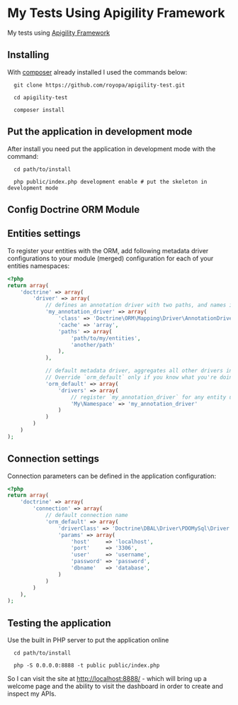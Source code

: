 My Tests Using Apigility Framework
==================================

My tests using [Apigility Framework](https://apigility.org/)

Installing
---
  
With [composer](https://getcomposer.org/) already installed I used the commands below:

```
  git clone https://github.com/royopa/apigility-test.git
  
  cd apigility-test
  
  composer install
```

Put the application in development mode
----

After install you need put the application in development mode with the command:

```
  cd path/to/install
  
  php public/index.php development enable # put the skeleton in development mode
```

Config Doctrine ORM Module
----

## Entities settings

To register your entities with the ORM, add following metadata driver configurations to your module (merged)
configuration for each of your entities namespaces:

```php
<?php
return array(
    'doctrine' => array(
        'driver' => array(
            // defines an annotation driver with two paths, and names it `my_annotation_driver`
            'my_annotation_driver' => array(
                'class' => 'Doctrine\ORM\Mapping\Driver\AnnotationDriver',
                'cache' => 'array',
                'paths' => array(
                    'path/to/my/entities',
                    'another/path'
                ),
            ),

            // default metadata driver, aggregates all other drivers into a single one.
            // Override `orm_default` only if you know what you're doing
            'orm_default' => array(
                'drivers' => array(
                    // register `my_annotation_driver` for any entity under namespace `My\Namespace`
                    'My\Namespace' => 'my_annotation_driver'
                )
            )
        )
    )
);
```

## Connection settings

Connection parameters can be defined in the application configuration:

```php
<?php
return array(
    'doctrine' => array(
        'connection' => array(
            // default connection name
            'orm_default' => array(
                'driverClass' => 'Doctrine\DBAL\Driver\PDOMySql\Driver',
                'params' => array(
                    'host'     => 'localhost',
                    'port'     => '3306',
                    'user'     => 'username',
                    'password' => 'password',
                    'dbname'   => 'database',
                )
            )
        )
    ),
);
```

Testing the application
----

Use the built in PHP server to put the application online

```
  cd path/to/install
  
  php -S 0.0.0.0:8888 -t public public/index.php
```

So I can visit the site at [http://localhost:8888/](http://localhost:8888/) - which will bring up a welcome page and the ability to visit the dashboard in order to create and inspect my APIs.
